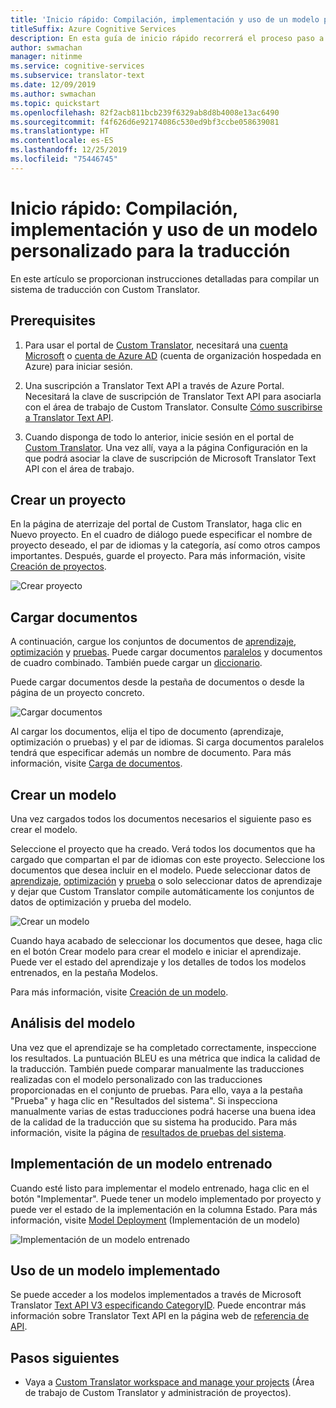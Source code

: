 ```yaml
---
title: 'Inicio rápido: Compilación, implementación y uso de un modelo personalizado (Traductor personalizado)'
titleSuffix: Azure Cognitive Services
description: En esta guía de inicio rápido recorrerá el proceso paso a paso para compilar un sistema de traducción mediante Custom Translator.
author: swmachan
manager: nitinme
ms.service: cognitive-services
ms.subservice: translator-text
ms.date: 12/09/2019
ms.author: swmachan
ms.topic: quickstart
ms.openlocfilehash: 82f2acb811bcb239f6329ab8d8b4008e13ac6490
ms.sourcegitcommit: f4f626d6e92174086c530ed9bf3ccbe058639081
ms.translationtype: HT
ms.contentlocale: es-ES
ms.lasthandoff: 12/25/2019
ms.locfileid: "75446745"
---
```

# <a name="quickstart-build-deploy-and-use-a-custom-model-for-translation"></a>Inicio rápido: Compilación, implementación y uso de un modelo personalizado para la traducción

En este artículo se proporcionan instrucciones detalladas para compilar un sistema de traducción con Custom Translator.

## <a name="prerequisites"></a>Prerequisites

1. Para usar el portal de [Custom Translator](https://portal.customtranslator.azure.ai), necesitará una [cuenta Microsoft](https://signup.live.com) o [cuenta de Azure AD](https://docs.microsoft.com/azure/active-directory/fundamentals/active-directory-whatis) (cuenta de organización hospedada en Azure) para iniciar sesión.

2. Una suscripción a Translator Text API a través de Azure Portal. Necesitará la clave de suscripción de Translator Text API para asociarla con el área de trabajo de Custom Translator. Consulte [Cómo suscribirse a Translator Text API](https://docs.microsoft.com/azure/cognitive-services/translator/translator-text-how-to-signup).

3. Cuando disponga de todo lo anterior, inicie sesión en el portal de [Custom Translator](https://portal.customtranslator.azure.ai). Una vez allí, vaya a la página Configuración en la que podrá asociar la clave de suscripción de Microsoft Translator Text API con el área de trabajo.

## <a name="create-a-project"></a>Crear un proyecto

En la página de aterrizaje del portal de Custom Translator, haga clic en Nuevo proyecto. En el cuadro de diálogo puede especificar el nombre de proyecto deseado, el par de idiomas y la categoría, así como otros campos importantes. Después, guarde el proyecto. Para más información, visite [Creación de proyectos](how-to-create-project.md).

![Crear proyecto](media/quickstart/ct-how-to-create-project.png)


## <a name="upload-documents"></a>Cargar documentos

A continuación, cargue los conjuntos de documentos de [aprendizaje](training-and-model.md#training-document-type-for-custom-translator), [optimización](training-and-model.md#tuning-document-type-for-custom-translator) y [pruebas](training-and-model.md#testing-dataset-for-custom-translator). Puede cargar documentos [paralelos](what-are-parallel-documents.md) y documentos de cuadro combinado. También puede cargar un [diccionario](what-is-dictionary.md).

Puede cargar documentos desde la pestaña de documentos o desde la página de un proyecto concreto.

![Cargar documentos](media/quickstart/ct-how-to-upload.png)

Al cargar los documentos, elija el tipo de documento (aprendizaje, optimización o pruebas) y el par de idiomas. Si carga documentos paralelos tendrá que especificar además un nombre de documento. Para más información, visite [Carga de documentos](how-to-upload-document.md).

## <a name="create-a-model"></a>Crear un modelo

Una vez cargados todos los documentos necesarios el siguiente paso es crear el modelo.

Seleccione el proyecto que ha creado. Verá todos los documentos que ha cargado que compartan el par de idiomas con este proyecto. Seleccione los documentos que desea incluir en el modelo. Puede seleccionar datos de [aprendizaje](training-and-model.md#training-document-type-for-custom-translator), [optimización](training-and-model.md#tuning-document-type-for-custom-translator) y [prueba](training-and-model.md#testing-dataset-for-custom-translator) o solo seleccionar datos de aprendizaje y dejar que Custom Translator compile automáticamente los conjuntos de datos de optimización y prueba del modelo.

![Crear un modelo](media/quickstart/ct-how-to-train.png)

Cuando haya acabado de seleccionar los documentos que desee, haga clic en el botón Crear modelo para crear el modelo e iniciar el aprendizaje. Puede ver el estado del aprendizaje y los detalles de todos los modelos entrenados, en la pestaña Modelos.

Para más información, visite [Creación de un modelo](how-to-train-model.md).

## <a name="analyze-your-model"></a>Análisis del modelo

Una vez que el aprendizaje se ha completado correctamente, inspeccione los resultados. La puntuación BLEU es una métrica que indica la calidad de la traducción. También puede comparar manualmente las traducciones realizadas con el modelo personalizado con las traducciones proporcionadas en el conjunto de pruebas. Para ello, vaya a la pestaña "Prueba" y haga clic en "Resultados del sistema". Si inspecciona manualmente varias de estas traducciones podrá hacerse una buena idea de la calidad de la traducción que su sistema ha producido. Para más información, visite la página de [resultados de pruebas del sistema](how-to-view-system-test-results.md).

## <a name="deploy-a-trained-model"></a>Implementación de un modelo entrenado

Cuando esté listo para implementar el modelo entrenado, haga clic en el botón "Implementar". Puede tener un modelo implementado por proyecto y puede ver el estado de la implementación en la columna Estado. Para más información, visite [Model Deployment](how-to-view-system-test-results.md#deploy-a-model) (Implementación de un modelo)

![Implementación de un modelo entrenado](media/quickstart/ct-how-to-deploy.png)

## <a name="use-a-deployed-model"></a>Uso de un modelo implementado

Se puede acceder a los modelos implementados a través de Microsoft Translator [Text API V3 especificando CategoryID](https://docs.microsoft.com/azure/cognitive-services/translator/reference/v3-0-translate?tabs=curl). Puede encontrar más información sobre Translator Text API en la página web de [referencia de API](https://docs.microsoft.com/azure/cognitive-services/translator/reference/v3-0-reference).

## <a name="next-steps"></a>Pasos siguientes

- Vaya a [Custom Translator workspace and manage your projects](workspace-and-project.md) (Área de trabajo de Custom Translator y administración de proyectos).
